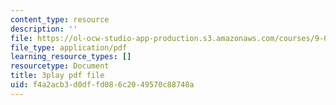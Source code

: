 ```yaml
---
content_type: resource
description: ''
file: https://ol-ocw-studio-app-production.s3.amazonaws.com/courses/9-00-introduction-to-psychology-fall-2004/f4a2acb3d0dffd086c2049570c88748a_10492.pdf
file_type: application/pdf
learning_resource_types: []
resourcetype: Document
title: 3play pdf file
uid: f4a2acb3-d0df-fd08-6c20-49570c88748a
---
```


